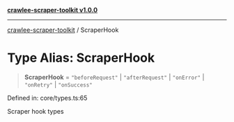 [**crawlee-scraper-toolkit v1.0.0**](../README.md)

***

[crawlee-scraper-toolkit](../globals.md) / ScraperHook

# Type Alias: ScraperHook

> **ScraperHook** = `"beforeRequest"` \| `"afterRequest"` \| `"onError"` \| `"onRetry"` \| `"onSuccess"`

Defined in: core/types.ts:65

Scraper hook types
